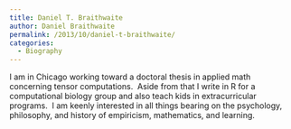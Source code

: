 ```yaml
---
title: Daniel T. Braithwaite
author: Daniel Braithwaite
permalink: /2013/10/daniel-t-braithwaite/
categories:
  - Biography
---
```

I am in Chicago working toward a doctoral thesis in applied math concerning tensor computations.  Aside from that I write in R for a computational biology group and also teach kids in extracurricular programs.  I am keenly interested in all things bearing on the psychology, philosophy, and history of empiricism, mathematics, and learning.
